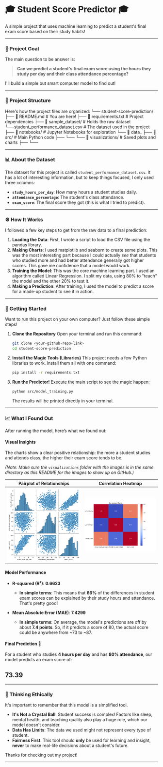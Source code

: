 # 🎓 Student Score Predictor 🎓

A simple project that uses machine learning to predict a student's final exam score based on their study habits!

---

### 🎯 Project Goal

The main question to be answer is:

> **Can we predict a student's final exam score using the hours they study per day and their class attendance percentage?**

I'll build a simple but smart computer model to find out!

---

### 📂 Project Structure

Here's how the project files are organized:
└── student-score-prediction/
    ├── 📄 README.md                           # You are here!
    ├── 📄 requirements.txt                    # Project dependencies
    ├── 📁 sample_dataset/                     # Holds the raw dataset
        └──student_performance_dataset.csv          # The dataset used in the project
    ├── 📁 notebooks/                          # Jupyter Notebooks for exploration
        └── 📄 data_
    ├── 📁 src/                                # Main Python code
        ├──
        └──
    └── 📁 visualizations/        # Saved plots and charts
        ├──
        └──

---

### 📊 About the Dataset

The dataset for this project is called `student_performance_dataset.csv`. It has a lot of interesting information, but to keep things focused, I only used three columns:

* **`study_hours_per_day`**: How many hours a student studies daily.
* **`attendance_percentage`**: The student's class attendance.
* **`exam_score`**: The final score they got (this is what I tried to predict).

---

### ⚙️ How It Works

I followed a few key steps to get from the raw data to a final prediction:

1.  **Loading the Data**: First, I wrote a script to load the CSV file using the pandas library.
2.  **Making Charts**: I used matplotlib and seaborn to create some plots. This was the most interesting part because I could actually *see* that students who studied more and had better attendance generally got higher scores. This gave me confidence that a model would work.
3.  **Training the Model**: This was the core machine learning part. I used an algorithm called Linear Regression. I split my data, using 80% to "teach" the model and the other 20% to test it.
4.  **Making a Prediction**: After training, I used the model to predict a score for a made-up student to see it in action.

---

### 🚀 Getting Started

Want to run this project on your own computer? Just follow these simple steps!

1.  **Clone the Repository**
    Open your terminal and run this command:
    ```bash
    git clone <your-github-repo-link>
    cd student-score-prediction
    ```

2.  **Install the Magic Tools (Libraries)**
    This project needs a few Python libraries to work. Install them all with one command:
    ```bash
    pip install -r requirements.txt
    ```

3.  **Run the Predictor!**
    Execute the main script to see the magic happen:
    ```bash
    python src/model_training.py
    ```
    The results will be printed directly in your terminal.

---

### 📈 What I Found Out

After running the model, here’s what we found out:

#### **Visual Insights**

The charts show a clear positive relationship: the more a student studies and attends class, the higher their exam score tends to be.

*(Note: Make sure the `visualizations` folder with the images is in the same directory as this README for the images to show up on GitHub.)*

| Pairplot of Relationships | Correlation Heatmap |
| :-----------------------: | :-------------------: |
|  <img src="visualizations/pairplot.png" alt="Pairplot of variables" width="400"/>   | <img src="visualizations/correlation_heatmap.png" alt="Correlation Heatmap" width="400"/> |

#### **Model Performance**

* **R-squared (R²)**: **0.6623**
    * **In simple terms**: This means that **66%** of the differences in student exam scores can be explained by their study hours and attendance. That's pretty good!

* **Mean Absolute Error (MAE)**: **7.4299**
    * **In simple terms**: On average, the model's predictions are off by about **7.4 points**. So, if it predicts a score of 80, the actual score could be anywhere from ~73 to ~87.

#### **Final Prediction 🔮**

For a student who studies **4 hours per day** and has **80% attendance**, our model predicts an exam score of:

## **73.39**

---

### 🤔 Thinking Ethically

It's important to remember that this model is a simplified tool.
* **It's Not a Crystal Ball**: Student success is complex! Factors like sleep, mental health, and teaching quality also play a huge role, which our model doesn't consider.
* **Data Has Limits**: The data we used might not represent every type of student.
* **Fairness First**: This tool should **only** be used for learning and insight, **never** to make real-life decisions about a student's future.

Thanks for checking out my project!

---